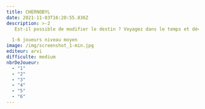 ```yaml
---
title: CHERNOBYL
date: 2021-11-03T16:20:55.836Z
description: >-2
   Est-il possible de modifier le destin ? Voyagez dans le temps et découvrez si vous pouvez changer une situation pour laquelle, semble-t-il, il n'existe aucune échappatoire. Que s'est-il passé la nuit de l'accident ? Que s'est-il passé ensuite ? Trouvez des réponses à ces questions restées sans réponse jusqu'à présent. La ville fantôme de Tchernobyl peut vous raconter son histoire...  Une catastrophe qui nous touche encore aujourd'hui...

  1-6 joueurs niveau moyen
image: /img/screenshot_1-min.jpg
editeur: arvi
difficulte: medium
nbrDeJoueur:
  - "1"
  - "2"
  - "3"
  - "4"
  - "5"
  - "6"
---
```


